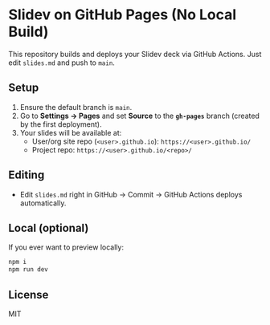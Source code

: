 # Slidev on GitHub Pages (No Local Build)

This repository builds and deploys your Slidev deck via GitHub Actions. Just edit `slides.md` and push to `main`.

## Setup
1. Ensure the default branch is `main`.
2. Go to **Settings → Pages** and set **Source** to the **`gh-pages`** branch (created by the first deployment).
3. Your slides will be available at:
   - User/org site repo (`<user>.github.io`): `https://<user>.github.io/`
   - Project repo: `https://<user>.github.io/<repo>/`

## Editing
- Edit `slides.md` right in GitHub → Commit → GitHub Actions deploys automatically.

## Local (optional)
If you ever want to preview locally:
```bash
npm i
npm run dev
```

## License
MIT
